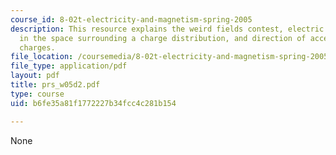 ```yaml
---
course_id: 8-02t-electricity-and-magnetism-spring-2005
description: This resource explains the weird fields contest, electric field lines
  in the space surrounding a charge distribution, and direction of acceleration of
  charges.
file_location: /coursemedia/8-02t-electricity-and-magnetism-spring-2005/b6fe35a81f1772227b34fcc4c281b154_prs_w05d2.pdf
file_type: application/pdf
layout: pdf
title: prs_w05d2.pdf
type: course
uid: b6fe35a81f1772227b34fcc4c281b154

---
```

None